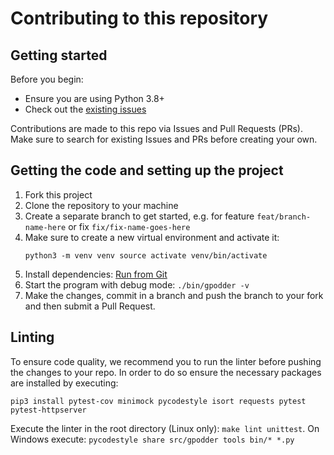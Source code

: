 # Contributing to this repository <!-- omit in toc -->

## Getting started <!-- omit in toc -->

Before you begin:
 - Ensure you are using Python 3.8+
 - Check out the [existing issues](https://github.com/gpodder/gpodder/issues)

Contributions are made to this repo via Issues and Pull Requests (PRs). Make
sure to search for existing Issues and PRs before creating your own.


## Getting the code and setting up the project

 1. Fork this project
 2. Clone the repository to your machine
 3. Create a separate branch to get started, e.g. for feature
    `feat/branch-name-here` or fix `fix/fix-name-goes-here`
 4. Make sure to create a new virtual environment and activate it:
    ```shell
    python3 -m venv venv source activate venv/bin/activate
    ```
 5. Install dependencies: [Run from Git](
    https://gpodder.github.io/docs/run-from-git.html)
 6. Start the program with debug mode: `./bin/gpodder -v`
 7. Make the changes, commit in a branch and push the branch to your fork and
    then submit a Pull Request.

## Linting

To ensure code quality, we recommend you to run the linter before pushing the
changes to your repo. In order to do so ensure the necessary packages are
installed by executing:

```shell
pip3 install pytest-cov minimock pycodestyle isort requests pytest pytest-httpserver
```

Execute the linter in the root directory (Linux only): `make lint unittest`. On
Windows execute: `pycodestyle share src/gpodder tools bin/* *.py`
